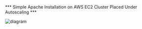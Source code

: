 *** Simple Apache Installation on AWS EC2 Cluster Placed Under Autoscaling ***

![diagram](https://github.com/dgrack/eyecareleaders/assets/75610814/f85c4db3-770c-4968-ba32-ff1a572946e4)
